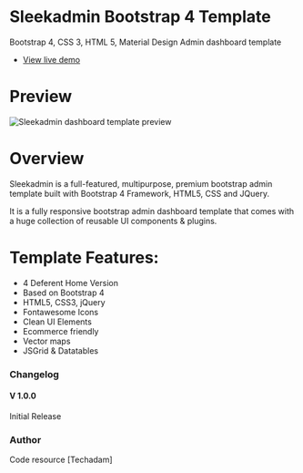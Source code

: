 # Sleekadmin Bootstrap 4 Template
Bootstrap 4, CSS 3, HTML 5, Material Design Admin dashboard template

- [View live demo](http://sleekadmin.surge.sh/Sleek/index.html)

# Preview

![Sleekadmin dashboard template preview](http://sleekadmin.surge.sh/img/heroImage.png)

# Overview
Sleekadmin is a full-featured, multipurpose, premium bootstrap admin template built with Bootstrap 4 Framework, HTML5, CSS and JQuery.

It is a fully responsive bootstrap admin dashboard template that comes with a huge collection of reusable UI components & plugins.

# Template Features:

- 4 Deferent Home Version
- Based on Bootstrap 4
- HTML5, CSS3, jQuery
- Fontawesome Icons
- Clean UI Elements
- Ecommerce friendly
- Vector maps
- JSGrid & Datatables


### Changelog 
#### V 1.0.0
Initial Release

### Author
Code resource [Techadam]


